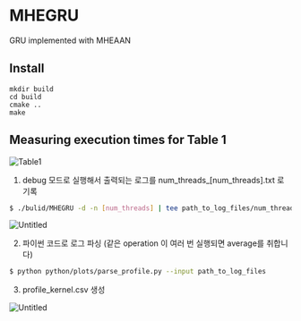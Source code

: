 # MHEGRU
GRU implemented with MHEAAN

## Install
~~~
mkdir build
cd build
cmake ..
make
~~~

## Measuring execution times for Table 1

![Table1](https://user-images.githubusercontent.com/6984542/141432998-c4f239d0-82df-4451-86a3-4cc6e1b7b9dd.png)

1. debug 모드로 실행해서 출력되는 로그를 num_threads_[num_threads].txt 로 기록

```bash
$ ./bulid/MHEGRU -d -n [num_threads] | tee path_to_log_files/num_threads_[num_threads].txt
```

![Untitled](https://user-images.githubusercontent.com/6984542/141432233-0dc3c44b-9566-4ca2-90c0-8332088d7ef3.png)

2. 파이썬 코드로 로그 파싱 (같은 operation 이 여러 번 실행되면 average를 취합니다)

```bash
$ python python/plots/parse_profile.py --input path_to_log_files
```

3. profile_kernel.csv 생성

![Untitled](https://user-images.githubusercontent.com/6984542/141432308-36ca3c7e-4bd5-453f-bbe3-65f3fbed3b18.png)
